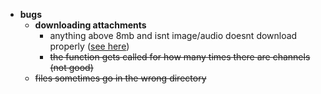 - **bugs**
  - **downloading attachments**
    - anything above 8mb and isnt image/audio doesnt download properly ([see here](https://media.discordapp.net/attachments/986716623962505236/1058919087746588804/image.png))
    - ~~the function gets called for how many times there are channels (not good)~~
  - ~~files sometimes go in the wrong directory~~
